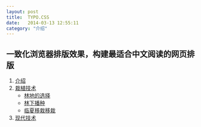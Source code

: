 ```yaml
---
layout: post
title:  TYPO.CSS
date:   2014-03-13 12:55:11
category: "介绍"
---
```

<h2 id="tagline">一致化浏览器排版效果，构建最适合中文阅读的网页排版</h2>

<ol id="table">
    <li><a href="#section1">介绍</a></li>
    <li><a href="#section2">栽植技术</a>
        <ul>
            <li><a href="#section2-1">林地的选择</a></li>
            <li><a href="#section2-2">林下播种</a></li>
			<li><a href="#section2-3">临夏移栽移栽</a></li>
        </ul>
    </li>
    <li><a href="#section3">现代技术</a></li>
</ol>